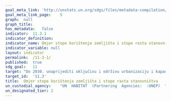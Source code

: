 ```yaml
---	
goal_meta_link:	'http://unstats.un.org/sdgs/files/metadata-compilation/Metadata-Goal-11.pdf'
goal_meta_link_page:	5
graph:	null
graph_title:	
has_metadata:	false
indicator:	11.3.1
indicator_definition:	
indicator_name:	Omjer stope korištenja zemljišta i stope rasta stanovništva
indicator_variable:	null
layout:	indicator
permalink:	/11-3-1/
published:	true  
sdg_goal:	11
target:	"Do 2030. unaprijediti uključivu i održivu urbanizaciju i kapacitet za participativno, integrirano i održivo planiranje i upravljanje naseljima u svim zemljama"
target_id:	'11.3'
title:	Omjer stope korištenja zemljišta i stope rasta stanovništva
un_custodial_agency:	"UN  HABITAT  (Partnering  Agencies:  :UNEP)  "
un_designated_tier:	2
---	
```

